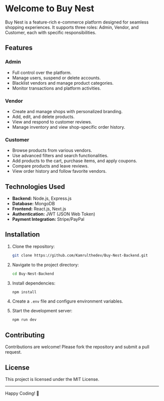 
# Welcome to Buy Nest

Buy Nest is a feature-rich e-commerce platform designed for seamless shopping experiences. It supports three roles: Admin, Vendor, and Customer, each with specific responsibilities.

## Features

### Admin
- Full control over the platform.
- Manage users, suspend or delete accounts.
- Blacklist vendors and manage product categories.
- Monitor transactions and platform activities.

### Vendor
- Create and manage shops with personalized branding.
- Add, edit, and delete products.
- View and respond to customer reviews.
- Manage inventory and view shop-specific order history.

### Customer
- Browse products from various vendors.
- Use advanced filters and search functionalities.
- Add products to the cart, purchase items, and apply coupons.
- Compare products and leave reviews.
- View order history and follow favorite vendors.

## Technologies Used
- **Backend:** Node.js, Express.js
- **Database:** MongoDB
- **Frontend:** React.js, Next.js
- **Authentication:** JWT (JSON Web Token)
- **Payment Integration:** Stripe/PayPal

## Installation

1. Clone the repository:
   ```bash
   git clone https://github.com/Kamrulthedev/Buy-Nest-Backend.git
   ```

2. Navigate to the project directory:
   ```bash
   cd Buy-Nest-Backend
   ```

3. Install dependencies:
   ```bash
   npm install
   ```

4. Create a `.env` file and configure environment variables.

5. Start the development server:
   ```bash
   npm run dev
   ```

## Contributing
Contributions are welcome! Please fork the repository and submit a pull request.

## License
This project is licensed under the MIT License.

---
Happy Coding! 🚀
